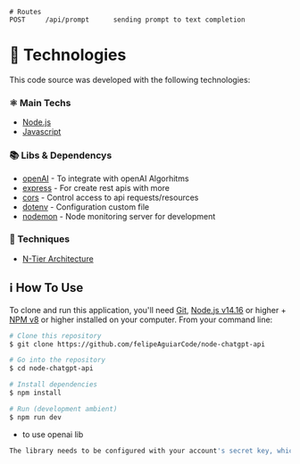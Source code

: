 ```
# Routes
POST     /api/prompt      sending prompt to text completion

```

# 🚀 Technologies

This code source was developed with the following technologies:

### ⚛️ Main Techs

- [Node.js](https://nodejs.org/en/)
- [Javascript](https://developer.mozilla.org/en-US/docs/Web/JavaScript)

### 📚 Libs & Dependencys

- [openAI](https://npmjs.com/package/openai) - To integrate with openAI Algorhitms
- [express](https://.npmjs.com/package/express) - For create rest apis with more
- [cors](https://.npmjs.com/package/cors) - Control access to api requests/resources
- [dotenv](https://.npmjs.com/package/dotenv) - Configuration custom file
- [nodemon](https://.npmjs.com/package/nodemon) - Node monitoring server for development

### 🥷 Techniques

- [N-Tier Architecture](https://www.baeldung.com/cs/n-tier-architecture)

## :information_source: How To Use

To clone and run this application, you'll need [Git](https://git-scm.com), [Node.js v14.16](https://nodejs.org/en/) or higher + [NPM v8](https://nodejs.org/en/) or higher installed on your computer. From your command line:

```bash
# Clone this repository
$ git clone https://github.com/felipeAguiarCode/node-chatgpt-api

# Go into the repository
$ cd node-chatgpt-api

# Install dependencies
$ npm install

# Run (development ambient)
$ npm run dev
```
* to use openai lib
```bash
The library needs to be configured with your account's secret key, which is available on the website. Setting API key as an environment variable in .env. before run
```
